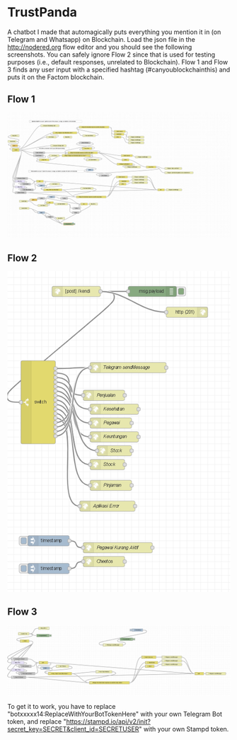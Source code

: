 # TrustPanda
A chatbot I made that automagically puts everything you mention it in (on Telegram and Whatsapp) on Blockchain.
Load the json file in the http://nodered.org flow editor and you should see the following screenshots.
You can safely ignore Flow 2 since that is used for testing purposes (i.e., default responses, unrelated to Blockchain).
Flow 1 and Flow 3 finds any user input with a specified hashtag (#canyoublockchainthis) and puts it on the Factom blockchain.

## Flow 1
![TrustPanda Screenshot](/TrustPanda1.png)
## Flow 2
![TrustPanda Screenshot](/TrustPanda2.png)
## Flow 3
![TrustPanda Screenshot](/TrustPanda3.png)

To get it to work, you have to replace "botxxxxx14:ReplaceWithYourBotTokenHere" with your own Telegram Bot token, and replace "https://stampd.io/api/v2/init?secret_key=SECRET&client_id=SECRETUSER" with your own Stampd token.
